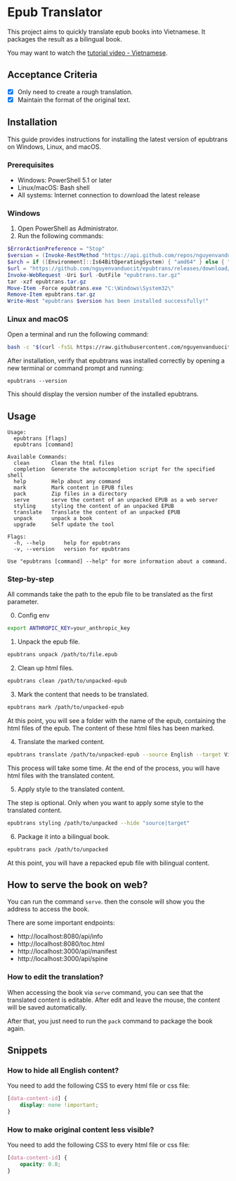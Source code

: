 # Epub Translator

This project aims to quickly translate epub books into Vietnamese. It packages the result as a bilingual book.

You may want to watch the [tutorial video - Vietnamese](https://youtu.be/9MspqDLPaxQ).

## Acceptance Criteria

- [x] Only need to create a rough translation.
- [x] Maintain the format of the original text.

## Installation

This guide provides instructions for installing the latest version of epubtrans on Windows, Linux, and macOS.

### Prerequisites

- Windows: PowerShell 5.1 or later
- Linux/macOS: Bash shell
- All systems: Internet connection to download the latest release

### Windows

1. Open PowerShell as Administrator.
2. Run the following commands:

```powershell
$ErrorActionPreference = "Stop"
$version = (Invoke-RestMethod "https://api.github.com/repos/nguyenvanduocit/epubtrans/releases/latest").tag_name
$arch = if ([Environment]::Is64BitOperatingSystem) { "amd64" } else { "386" }
$url = "https://github.com/nguyenvanduocit/epubtrans/releases/download/${version}/epubtrans_${version.Substring(1)}_windows_${arch}.tar.gz"
Invoke-WebRequest -Uri $url -OutFile "epubtrans.tar.gz"
tar -xzf epubtrans.tar.gz
Move-Item -Force epubtrans.exe "C:\Windows\System32\"
Remove-Item epubtrans.tar.gz
Write-Host "epubtrans $version has been installed successfully!"
```

### Linux and macOS

Open a terminal and run the following command:

```bash
bash -c "$(curl -fsSL https://raw.githubusercontent.com/nguyenvanduocit/epubtrans/main/scripts/install_unix.sh)"
```

After installation, verify that epubtrans was installed correctly by opening a new terminal or command prompt and running:

```
epubtrans --version
```

This should display the version number of the installed epubtrans.

## Usage

```
Usage:
  epubtrans [flags]
  epubtrans [command]

Available Commands:
  clean       Clean the html files
  completion  Generate the autocompletion script for the specified shell
  help        Help about any command
  mark        Mark content in EPUB files
  pack        Zip files in a directory
  serve       serve the content of an unpacked EPUB as a web server
  styling     styling the content of an unpacked EPUB
  translate   Translate the content of an unpacked EPUB
  unpack      unpack a book
  upgrade     Self update the tool

Flags:
  -h, --help      help for epubtrans
  -v, --version   version for epubtrans

Use "epubtrans [command] --help" for more information about a command.
```

### Step-by-step

All commands take the path to the epub file to be translated as the first parameter.

0. Config env

```bash
export ANTHROPIC_KEY=your_anthropic_key
```

1. Unpack the epub file.

 ```bash
epubtrans unpack /path/to/file.epub
 ```

2. Clean up html files.

 ```bash
epubtrans clean /path/to/unpacked-epub
 ```

3. Mark the content that needs to be translated.

 ```bash
epubtrans mark /path/to/unpacked-epub
 ```

At this point, you will see a folder with the name of the epub, containing the html files of the epub. The content of
these html files has been marked.

4. Translate the marked content.

 ```bash
epubtrans translate /path/to/unpacked-epub --source English --target Vietnamese
 ```

This process will take some time. At the end of the process, you will have html files with the translated content.

5. Apply style to the translated content.

The step is optional. Only when you want to apply some style to the translated content.

 ```bash
epubtrans styling /path/to/unpacked --hide "source|target"
 ```

6. Package it into a bilingual book.

 ```bash
epubtrans pack /path/to/unpacked
 ```

At this point, you will have a repacked epub file with bilingual content.

## How to serve the book on web?

You can run the command `serve`. then the console will show you the address to access the book.

There are some important endpoints:

- http://localhost:8080/api/info
- http://localhost:8080/toc.html
- http://localhost:3000/api/manifest
- http://localhost:3000/api/spine

### How to edit the translation?

When accessing the book via `serve` command, you can see that the translated content is editable. After edit and leave the mouse, the content will be saved automatically.

After that, you just need to run the `pack` command to package the book again.

## Snippets

### How to hide all English content?

You need to add the following CSS to every html file or css file:

```css
[data-content-id] {
    display: none !important;
}
```

### How to make original content less visible?

You need to add the following CSS to every html file or css file:

```css
[data-content-id] {
    opacity: 0.8;
}
```
